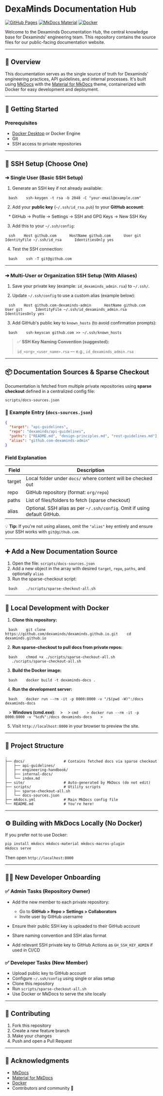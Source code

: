 # DexaMinds Documentation Hub

[![GitHub Pages](https://img.shields.io/badge/GitHub-Pages-brightgreen.svg)](https://dexaminds.github.io/)
[![MkDocs Material](https://img.shields.io/badge/MkDocs-Material-blue.svg)](https://squidfunk.github.io/mkdocs-material/)
[![Docker](https://img.shields.io/badge/Docker-Container-2496ED?logo=docker)](https://www.docker.com/)

Welcome to the Dexaminds Documentation Hub, the central knowledge base for Dexaminds' engineering team. This repository contains the source files for our public-facing documentation website.

---

## 📖 Overview

This documentation serves as the single source of truth for Dexaminds' engineering practices, API guidelines, and internal processes. It's built using [MkDocs](https://www.mkdocs.org/) with the [Material for MkDocs](https://squidfunk.github.io/mkdocs-material/) theme, containerized with Docker for easy development and deployment.

---

## 🚀 Getting Started

### Prerequisites

* [Docker Desktop](https://www.docker.com/products/docker-desktop/) or Docker Engine
* Git
* SSH access to private repositories

---

## 🔐 SSH Setup (Choose One)

### ➔ Single User (Basic SSH Setup)

1. Generate an SSH key if not already available:

   `bash
   ssh-keygen -t rsa -b 2048 -C "your-email@example.com"
   `

2. Add your **public key** (`~/.ssh/id_rsa.pub`) to your **GitHub account**:

   \* GitHub → Profile → Settings → SSH and GPG Keys → New SSH Key

3. Add this to your `~/.ssh/config`:

   `ssh
   Host github.com
     HostName github.com
     User git
     IdentityFile ~/.ssh/id_rsa
     IdentitiesOnly yes
   `

4. Test the SSH connection:

   `bash
   ssh -T git@github.com
   `

---

### ➔ Multi-User or Organization SSH Setup (With Aliases)

1. Save your private key (example: `id_dexaminds_admin.rsa`) to `~/.ssh/`.

2. Update `~/.ssh/config` to use a custom alias (example below):

   `ssh
   Host github.com-dexaminds-admin
     HostName github.com
     User git
     IdentityFile ~/.ssh/id_dexaminds_admin.rsa
     IdentitiesOnly yes
   `

3. Add GitHub's public key to `known_hosts` (to avoid confirmation prompts):

   `bash
   ssh-keyscan github.com >> ~/.ssh/known_hosts
   `

> ✅ **SSH Key Naming Convention (suggested):**
>
> `id_<org>_<user_name>.rsa` — e.g., `id_dexaminds_admin.rsa`

---

## 📦 Documentation Sources & Sparse Checkout

Documentation is fetched from multiple private repositories using **sparse checkout** defined in a centralized config file:

```
scripts/docs-sources.json
```

### 🧩 Example Entry (`docs-sources.json`)

```json
{
  "target": "api-guidelines",
  "repo": "dexaminds/api-guidelines",
  "paths": ["README.md", "design-principles.md", "rest-guidelines.md"],
  "alias": "github.com-dexaminds-admin"
}
```

### Field Explanation

| Field  | Description                                                               |
| ------ | ------------------------------------------------------------------------- |
| target | Local folder under `docs/` where content will be checked out              |
| repo   | GitHub repository (format: `org/repo`)                                    |
| paths  | List of files/folders to fetch (sparse checkout)                          |
| alias  | Optional. SSH alias as per `~/.ssh/config`. Omit if using default GitHub. |

💡 **Tip:** If you're not using aliases, omit the `"alias"` key entirely and ensure your SSH works with `git@github.com`.

---

## ➕ Add a New Documentation Source

1. Open the file: `scripts/docs-sources.json`
2. Add a new object in the array with desired `target`, `repo`, `paths`, and optionally `alias`
3. Run the sparse-checkout script:

   `bash
   ./scripts/sparse-checkout-all.sh
   `

---

## 🧪 Local Development with Docker

1. **Clone this repository:**

   `bash
   git clone https://github.com/dexaminds/dexaminds.github.io.git
   cd dexaminds.github.io
   `

2. **Run sparse-checkout to pull docs from private repos:**

   `bash
   chmod +x ./scripts/sparse-checkout-all.sh
   ./scripts/sparse-checkout-all.sh
   `

3. **Build the Docker image:**

   `bash
   docker build -t dexaminds-docs .
   `

4. **Run the development server:**

   `bash
   docker run --rm -it -p 8000:8000 -v "/$(pwd -W)":/docs dexaminds-docs
   `

   > **Windows (cmd.exe)**:
   >
   > `cmd
   > docker run --rm -it -p 8000:8000 -v "%cd%":/docs dexaminds-docs
   > `

5. Visit `http://localhost:8000` in your browser to preview the site.

---

## 📂 Project Structure

```
.
├── docs/                  # Contains fetched docs via sparse checkout
│   ├── api-guidelines/
│   ├── engineering-handbook/
│   ├── internal-docs/
│   └── index.md
├── site/                  # Auto-generated by MkDocs (do not edit)
├── scripts/               # Utility scripts
│   ├── sparse-checkout-all.sh
│   └── docs-sources.json
├── mkdocs.yml             # Main MkDocs config file
└── README.md              # You're here!
```

---

## ⚙️ Building with MkDocs Locally (No Docker)

If you prefer not to use Docker:

```bash
pip install mkdocs mkdocs-material mkdocs-macros-plugin
mkdocs serve
```

Then open `http://localhost:8000`

---

## 👨‍💼 New Developer Onboarding

### ✅ Admin Tasks (Repository Owner)

* Add the new member to each private repository:

  * Go to **GitHub > Repo > Settings > Collaborators**
  * Invite user by GitHub username
* Ensure their public SSH key is uploaded to their GitHub account
* Share naming convention and SSH alias format
* Add relevant SSH private key to GitHub Actions as `GH_SSH_KEY_ADMIN` if used in CI/CD

### ✅ Developer Tasks (New Member)

* Upload public key to GitHub account
* Configure `~/.ssh/config` using single or alias setup
* Clone this repository
* Run `scripts/sparse-checkout-all.sh`
* Use Docker or MkDocs to serve the site locally

---

## 🤝 Contributing

1. Fork this repository
2. Create a new feature branch
3. Make your changes
4. Push and open a Pull Request

---

## 🙏 Acknowledgments

* [MkDocs](https://www.mkdocs.org/)
* [Material for MkDocs](https://squidfunk.github.io/mkdocs-material/)
* [Docker](https://www.docker.com/)
* Contributors and community 💙
